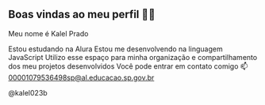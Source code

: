 ## Boas vindas ao meu perfil 💙💙
Meu nome é Kalel Prado

Estou estudando na Alura
Estou me desenvolvendo na linguagem JavaScript
Utilizo esse espaço para minha organização e compartilhamento dos meu projetos desenvolvidos
Você pode entrar em contato comigo 📫
00001079536498sp@al.educacao.sp.gov.br

@kalel023b
